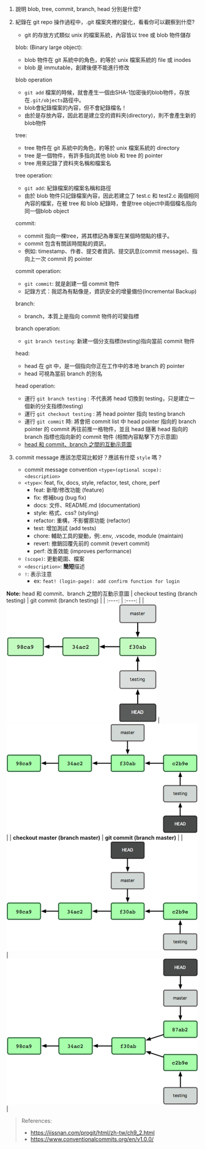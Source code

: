 1. 說明 blob, tree, commit, branch, head 分別是什麼?
2. 紀錄在 git repo 操作過程中，.git 檔案夾裡的變化，看看你可以觀察到什麼?
   - git 的存放方式類似 unix 的檔案系統，內容皆以 tree 或 blob 物件儲存
    
    blob: (Binary large object):
     - blob 物件在 git 系統中的角色，約等於 unix 檔案系統的 file 或 inodes
     - blob 是 immutable，創建後便不能進行修改
     
    blob operation
     - `git add` 檔案的時候，就會產生一個由SHA-1加密後的blob物件，存放在`.git/objects`路徑中。
     - blob會紀錄檔案的內容，但不會紀錄檔名！
     - 由於是存放內容，因此若是建立空的資料夾(directory)，則不會產生新的blob物件
 
    tree: 
     - tree 物件在 git 系統中的角色，約等於 unix 檔案系統的 directory
     - tree 是一個物件，有許多指向其他 blob 和 tree 的 pointer
     - tree 用來記錄了資料夾名稱和檔案名
     
    tree operation:
     - `git add`: 紀錄檔案的檔案名稱和路徑
     - 由於 blob 物件只記錄檔案內容，因此若建立了 test.c 和 test2.c 兩個相同內容的檔案，在被 tree 和 blob 紀錄時，會是tree object中兩個檔名指向同一個blob object

    commit: 
     - commit 指向一棵tree，將其標記為專案在某個時間點的樣子。
     - commit 包含有關該時間點的資訊，
     - 例如: timestamp、作者、提交者資訊、提交訊息(commit message)、指向上一次 commit 的 pointer
    
    commit operation: 
     - `git commit`: 就是創建一個 commit 物件
     - 記錄方式：我認為有點像是，資訊安全的增量備份(Incremental Backup)
      
    branch: 
     - branch，本質上是指向 commit 物件的可變指標
    
    branch operation:
     - `git branch testing`: 新建一個分支指標(testing)指向當前 commit 物件
   
    head: 
     - head 在 git 中，是一個指向你正在工作中的本地 branch 的 pointer
     - head 可視為當前 branch 的別名

    head operation: 
     - 運行 `git branch testing` : 不代表將 head 切換到 testing，只是建立一個新的分支指標(testing)
     - 運行 `git checkout testing` : 將 head pointer 指向 testing branch
     - 運行 `git commit` 時: 將會把 commit list 中 head pointer 指向的 branch pointer 的 commit 再往前推一格物件，並且 head 隨著 head 指向的 branch 指標也指向新的 commit 物件 (相關內容點擊下方示意圖)
     - [head 和 commit、branch 之間的互動示意圖](#my-custom-block)

3. commit message 應該怎麼寫比較好？應該有什麼 `style` 嗎？
    - commit message convention
    `<type>(optional scope): <description>`
    - `<type>`: feat, fix, docs, style, refactor, test, chore, perf
      - feat: 新增/修改功能 (feature)
      - fix: 修補bug (bug fix)
      - docs: 文件、README.md (documentation)
      - style: 格式、css? (styling)
      - refactor: 重構，不影響原功能 (refactor)
      - test: 增加測試 (add tests)
      - chore: 輔助工具的變動，例:.env, .vscode, module (maintain)
      - revert: 撤銷回覆先前的 commit (revert commit)
      - perf: 改善效能 (improves performance)
    - `(scope)`: 更動範圍、檔案
    - `<description>`: **簡短**描述
    - `!`: 表示注意
      - ex: `feat! (login-page): add confirm function for login`

<a id="my-custom-block"></a>
**Note:** head 和 commit、branch 之間的互動示意圖
|  checkout testing (branch testing)   |  git commit (branch testing)  |
|  :----:  |  :----:  |
|  ![checkout testing](./src/figs/checkout_tesing.png)  |  ![commit testing](./src/figs/commit_testing.png) |
| **checkout master (branch master)**  | **git commit (branch master)** |
|  ![checkout master](./src/figs/checkout_master.png)   |  ![commit master](./src/figs/commit_master.png)   |
  

> References:
> - https://iissnan.com/progit/html/zh-tw/ch9_2.html
> - https://www.conventionalcommits.org/en/v1.0.0/